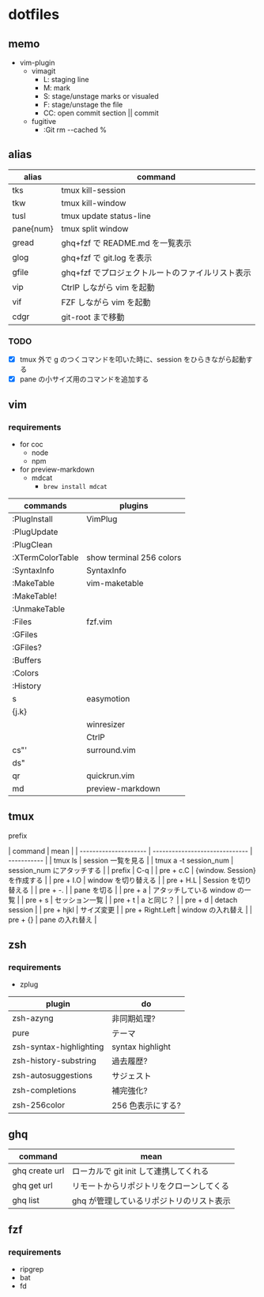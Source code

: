 # dotfiles

## memo

- vim-plugin
  - vimagit
    - L: staging line
    - M: mark
    - S: stage/unstage marks or visualed
    - F: stage/unstage the file
    - CC: open commit section || commit
  - fugitive
    - :Git rm --cached %

## alias

| alias     | command                                          |
| --------- | ------------------------------------------------ |
| tks       | tmux kill-session                                |
| tkw       | tmux kill-window                                 |
| tusl      | tmux update status-line                          |
| pane{num} | tmux split window                                |
| gread     | ghq+fzf で README.md を一覧表示                  |
| glog      | ghq+fzf で git.log を表示                        |
| gfile     | ghq+fzf でプロジェクトルートのファイルリスト表示 |
| vip       | CtrlP しながら vim を起動                        |
| vif       | FZF しながら vim を起動                          |
| cdgr      | git-root まで移動                                |

### TODO

- [x] tmux 外で g のつくコマンドを叩いた時に、session をひらきながら起動する
- [x] pane の小サイズ用のコマンドを追加する

## vim

### requirements

- for coc
  - node
  - npm
- for preview-markdown
  - mdcat
    - `brew install mdcat`

| commands         | plugins                  |
| ---------------- | ------------------------ |
| :PlugInstall     | VimPlug                  |
| :PlugUpdate      |                          |
| :PlugClean       |                          |
| :XTermColorTable | show terminal 256 colors |
| :SyntaxInfo      | SyntaxInfo               |
| :MakeTable       | vim-maketable            |
| :MakeTable!      |                          |
| :UnmakeTable     |                          |
| :Files           | fzf.vim                  |
| :GFiles          |                          |
| :GFiles?         |                          |
| :Buffers         |                          |
| :Colors          |                          |
| :History         |                          |
| <Leader>s        | easymotion               |
| <Leader>{j.k}    |                          |
| <C-e>            | winresizer               |
| <C-p>            | CtrlP                    |
| cs"'             | surround.vim             |
| ds"              |                          |
| <Space>qr        | quickrun.vim             |
| <Space>md        | preview-markdown         |

## tmux

prefix <C-o>

| command               | mean                           |
| --------------------- | ------------------------------ | ----------- |
| tmux ls               | session 一覧を見る             |
| tmux a -t session_num | session_num にアタッチする     |
| prefix                | C-q                            |
| pre + c.C             | {window. Session}を作成する    |
| pre + I.O             | window を切り替える            |
| pre + H.L             | Session を切り替える           |
| pre + -.              |                                | pane を切る |
| pre + a               | アタッチしている window の一覧 |
| pre + s               | セッション一覧                 |
| pre + t               | a と同じ？                     |
| pre + d               | detach session                 |
| pre + hjkl            | サイズ変更                     |
| pre + Right.Left      | window の入れ替え              |
| pre + {}              | pane の入れ替え                |

## zsh

### requirements

- zplug

| plugin                  | do                |
| ----------------------- | ----------------- |
| zsh-azyng               | 非同期処理?       |
| pure                    | テーマ            |
| zsh-syntax-highlighting | syntax highlight  |
| zsh-history-substring   | 過去履歴?         |
| zsh-autosuggestions     | サジェスト        |
| zsh-completions         | 補完強化?         |
| zsh-256color            | 256 色表示にする? |

## ghq

| command        | mean                                     |
| -------------- | ---------------------------------------- |
| ghq create url | ローカルで git init して連携してくれる   |
| ghq get url    | リモートからリポジトリをクローンしてくる |
| ghq list       | ghq が管理しているリポジトリのリスト表示 |

## fzf

### requirements

- ripgrep
- bat
- fd
